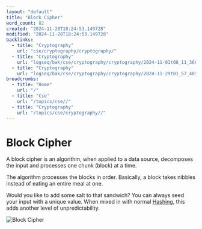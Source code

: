 ```yaml
---
layout: "default"
title: "Block Cipher"
word_count: 82
created: "2024-11-28T18:24:53.149728"
modified: "2024-11-28T18:24:53.149728"
backlinks:
  - title: "Cryptography"
    url: "cse/cryptography/cryptography/"
  - title: "Cryptography"
    url: "logseq/bak/cse/cryptography/cryptography/2024-11-01t08_11_36626zdesktop/"
  - title: "Cryptography"
    url: "logseq/bak/cse/cryptography/cryptography/2024-11-29t01_57_40576zdesktop/"
breadcrumbs:
  - title: "Home"
    url: "/"
  - title: "Cse"
    url: "/topics/cse//"
  - title: "Cryptography"
    url: "/topics/cse/cryptography//"
---
```

# Block Cipher

A block cipher is an algorithm, when applied to a data source, decomposes the input and processes one chunk (block) at a time.

The algorithm processes the blocks in order.
Basically, a block takes nibbles instead of eating an entire meal at one.

Would you like to add some salt to that sandwich? You can always seed your input with a unique value. When mixed in with normal [Hashing](docs/cse/cryptography/hashing/index/), this adds another level of unpredictability.

![Block Cipher](images/BlockCipher.png)